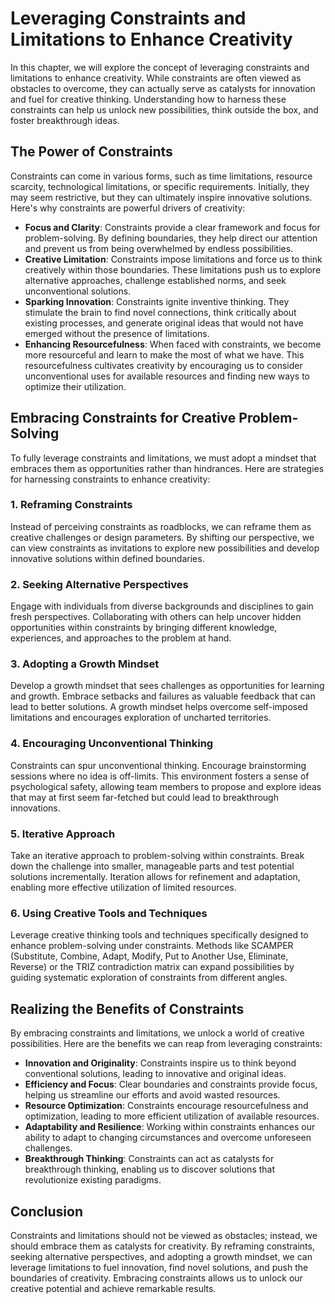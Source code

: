 Leveraging Constraints and Limitations to Enhance Creativity
=====================================================================

In this chapter, we will explore the concept of leveraging constraints and limitations to enhance creativity. While constraints are often viewed as obstacles to overcome, they can actually serve as catalysts for innovation and fuel for creative thinking. Understanding how to harness these constraints can help us unlock new possibilities, think outside the box, and foster breakthrough ideas.

The Power of Constraints
------------------------

Constraints can come in various forms, such as time limitations, resource scarcity, technological limitations, or specific requirements. Initially, they may seem restrictive, but they can ultimately inspire innovative solutions. Here's why constraints are powerful drivers of creativity:

* **Focus and Clarity**: Constraints provide a clear framework and focus for problem-solving. By defining boundaries, they help direct our attention and prevent us from being overwhelmed by endless possibilities.
* **Creative Limitation**: Constraints impose limitations and force us to think creatively within those boundaries. These limitations push us to explore alternative approaches, challenge established norms, and seek unconventional solutions.
* **Sparking Innovation**: Constraints ignite inventive thinking. They stimulate the brain to find novel connections, think critically about existing processes, and generate original ideas that would not have emerged without the presence of limitations.
* **Enhancing Resourcefulness**: When faced with constraints, we become more resourceful and learn to make the most of what we have. This resourcefulness cultivates creativity by encouraging us to consider unconventional uses for available resources and finding new ways to optimize their utilization.

Embracing Constraints for Creative Problem-Solving
--------------------------------------------------

To fully leverage constraints and limitations, we must adopt a mindset that embraces them as opportunities rather than hindrances. Here are strategies for harnessing constraints to enhance creativity:

### 1. **Reframing Constraints**

Instead of perceiving constraints as roadblocks, we can reframe them as creative challenges or design parameters. By shifting our perspective, we can view constraints as invitations to explore new possibilities and develop innovative solutions within defined boundaries.

### 2. **Seeking Alternative Perspectives**

Engage with individuals from diverse backgrounds and disciplines to gain fresh perspectives. Collaborating with others can help uncover hidden opportunities within constraints by bringing different knowledge, experiences, and approaches to the problem at hand.

### 3. **Adopting a Growth Mindset**

Develop a growth mindset that sees challenges as opportunities for learning and growth. Embrace setbacks and failures as valuable feedback that can lead to better solutions. A growth mindset helps overcome self-imposed limitations and encourages exploration of uncharted territories.

### 4. **Encouraging Unconventional Thinking**

Constraints can spur unconventional thinking. Encourage brainstorming sessions where no idea is off-limits. This environment fosters a sense of psychological safety, allowing team members to propose and explore ideas that may at first seem far-fetched but could lead to breakthrough innovations.

### 5. **Iterative Approach**

Take an iterative approach to problem-solving within constraints. Break down the challenge into smaller, manageable parts and test potential solutions incrementally. Iteration allows for refinement and adaptation, enabling more effective utilization of limited resources.

### 6. **Using Creative Tools and Techniques**

Leverage creative thinking tools and techniques specifically designed to enhance problem-solving under constraints. Methods like SCAMPER (Substitute, Combine, Adapt, Modify, Put to Another Use, Eliminate, Reverse) or the TRIZ contradiction matrix can expand possibilities by guiding systematic exploration of constraints from different angles.

Realizing the Benefits of Constraints
-------------------------------------

By embracing constraints and limitations, we unlock a world of creative possibilities. Here are the benefits we can reap from leveraging constraints:

* **Innovation and Originality**: Constraints inspire us to think beyond conventional solutions, leading to innovative and original ideas.
* **Efficiency and Focus**: Clear boundaries and constraints provide focus, helping us streamline our efforts and avoid wasted resources.
* **Resource Optimization**: Constraints encourage resourcefulness and optimization, leading to more efficient utilization of available resources.
* **Adaptability and Resilience**: Working within constraints enhances our ability to adapt to changing circumstances and overcome unforeseen challenges.
* **Breakthrough Thinking**: Constraints can act as catalysts for breakthrough thinking, enabling us to discover solutions that revolutionize existing paradigms.

Conclusion
----------

Constraints and limitations should not be viewed as obstacles; instead, we should embrace them as catalysts for creativity. By reframing constraints, seeking alternative perspectives, and adopting a growth mindset, we can leverage limitations to fuel innovation, find novel solutions, and push the boundaries of creativity. Embracing constraints allows us to unlock our creative potential and achieve remarkable results.

